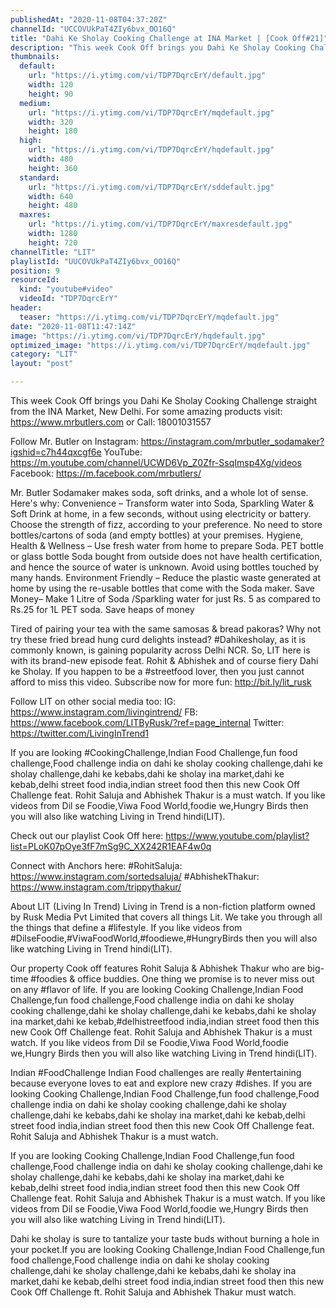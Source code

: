 ```yaml
---
publishedAt: "2020-11-08T04:37:20Z"
channelId: "UCCOVUkPaT4ZIy6bvx_OO16Q"
title: "Dahi Ke Sholay Cooking Challenge at INA Market | [Cook Off#21]"
description: "This week Cook Off brings you Dahi Ke Sholay Cooking Challenge straight from the INA Market, New Delhi. \nFor some amazing products visit: https://www.mrbutlers.com or Call: 18001031557\n\nFollow Mr. Butler on Instagram: https://instagram.com/mrbutler_sodamaker?igshid=c7h44qxcgf6e\nYouTube: https://m.youtube.com/channel/UCWD6Vp_Z0Zfr-SsqImsp4Xg/videos\nFacebook: https://m.facebook.com/mrbutlers/\n\nMr. Butler Sodamaker makes soda, soft drinks, and a whole lot of sense. Here's why: \nConvenience – Transform water into Soda, Sparkling Water & Soft Drink at home, in a few seconds, without using electricity or battery. Choose the strength of fizz, according to your preference. No need to store bottles/cartons of soda (and empty bottles) at your premises.\nHygiene, Health & Wellness – Use fresh water from home to prepare Soda. PET bottle or glass bottle Soda bought from outside does not have health certification, and hence the source of water is unknown. Avoid using bottles touched by many hands.\nEnvironment Friendly – Reduce the plastic waste generated at home by using the re-usable bottles that come with the Soda maker.\nSave Money– Make 1 Litre of Soda /Sparkling water for just Rs. 5 as compared to Rs.25 for 1L PET soda. Save heaps of money\n\nTired of pairing your tea with the same samosas & bread pakoras? Why not try these fried bread hung curd delights instead? #Dahikesholay, as it is commonly known, is gaining popularity across Delhi NCR. So, LIT here is with its brand-new episode feat. Rohit & Abhishek and of course fiery Dahi ke Sholay. If you happen to be a #streetfood lover, then you just cannot afford to miss this video. Subscribe now for more fun: http://bit.ly/lit_rusk\n\nFollow LIT on other social media too:\nIG: https://www.instagram.com/livingintrend/\nFB: https://www.facebook.com/LITByRusk/?ref=page_internal \nTwitter: https://twitter.com/LivingInTrend1\n\nIf you are looking #CookingChallenge,Indian Food Challenge,fun food challenge,Food challenge india on dahi ke sholay cooking challenge,dahi ke sholay challenge,dahi ke kebabs,dahi ke sholay ina market,dahi ke kebab,delhi street food india,indian street food then this new Cook Off Challenge feat. Rohit Saluja and Abhishek Thakur is a must watch. If you like videos from Dil se Foodie,Viwa Food World,foodie we,Hungry Birds then you will also like watching Living in Trend hindi(LIT).\n\nCheck out our playlist Cook Off here: https://www.youtube.com/playlist?list=PLoK07pOye3fF7mSg9C_XX242R1EAF4w0q\n\nConnect with Anchors here:\n#RohitSaluja: https://www.instagram.com/sortedsaluja/\n#AbhishekThakur: https://www.instagram.com/trippythakur/\n\nAbout LIT (Living In Trend)\nLiving in Trend is a non-fiction platform owned by Rusk Media Pvt Limited that covers all things Lit. We take you through all the things that define a #lifestyle. If you like videos from #DilseFoodie,#ViwaFoodWorld,#foodiewe,#HungryBirds then you will also like watching Living in Trend hindi(LIT).\n\nOur property Cook off features Rohit Saluja & Abhishek Thakur who are big-time #foodies & office buddies. One thing we promise is to never miss out on any #flavor of life. If you are looking Cooking Challenge,Indian Food Challenge,fun food challenge,Food challenge india on dahi ke sholay cooking challenge,dahi ke sholay challenge,dahi ke kebabs,dahi ke sholay ina market,dahi ke kebab,#delhistreetfood india,indian street food then this new Cook Off Challenge feat. Rohit Saluja and Abhishek Thakur is a must watch. If you like videos from Dil se Foodie,Viwa Food World,foodie we,Hungry Birds then you will also like watching Living in Trend hindi(LIT).\n\nIndian #FoodChallenge\nIndian Food challenges are really #entertaining because everyone loves to eat and explore new crazy #dishes. If you are looking Cooking Challenge,Indian Food Challenge,fun food challenge,Food challenge india on dahi ke sholay cooking challenge,dahi ke sholay challenge,dahi ke kebabs,dahi ke sholay ina market,dahi ke kebab,delhi street food india,indian street food then this new Cook Off Challenge feat. Rohit Saluja and Abhishek Thakur is a must watch. \n\nIf you are looking Cooking Challenge,Indian Food Challenge,fun food challenge,Food challenge india on dahi ke sholay cooking challenge,dahi ke sholay challenge,dahi ke kebabs,dahi ke sholay ina market,dahi ke kebab,delhi street food india,indian street food then this new Cook Off Challenge feat. Rohit Saluja and Abhishek Thakur is a must watch. If you like videos from Dil se Foodie,Viwa Food World,foodie we,Hungry Birds then you will also like watching Living in Trend hindi(LIT).\n\nDahi ke sholay is sure to tantalize your taste buds without burning a hole in your pocket.If you are looking Cooking Challenge,Indian Food Challenge,fun food challenge,Food challenge india on dahi ke sholay cooking challenge,dahi ke sholay challenge,dahi ke kebabs,dahi ke sholay ina market,dahi ke kebab,delhi street food india,indian street food then this new Cook Off Challenge ft. Rohit Saluja and Abhishek Thakur must watch."
thumbnails:
  default:
    url: "https://i.ytimg.com/vi/TDP7DqrcErY/default.jpg"
    width: 120
    height: 90
  medium:
    url: "https://i.ytimg.com/vi/TDP7DqrcErY/mqdefault.jpg"
    width: 320
    height: 180
  high:
    url: "https://i.ytimg.com/vi/TDP7DqrcErY/hqdefault.jpg"
    width: 480
    height: 360
  standard:
    url: "https://i.ytimg.com/vi/TDP7DqrcErY/sddefault.jpg"
    width: 640
    height: 480
  maxres:
    url: "https://i.ytimg.com/vi/TDP7DqrcErY/maxresdefault.jpg"
    width: 1280
    height: 720
channelTitle: "LIT"
playlistId: "UUCOVUkPaT4ZIy6bvx_OO16Q"
position: 9
resourceId:
  kind: "youtube#video"
  videoId: "TDP7DqrcErY"
header:
  teaser: "https://i.ytimg.com/vi/TDP7DqrcErY/mqdefault.jpg"
date: "2020-11-08T11:47:14Z"
image: "https://i.ytimg.com/vi/TDP7DqrcErY/hqdefault.jpg"
optimized_image: "https://i.ytimg.com/vi/TDP7DqrcErY/mqdefault.jpg"
category: "LIT"
layout: "post"

---
```

This week Cook Off brings you Dahi Ke Sholay Cooking Challenge straight from the INA Market, New Delhi. 
For some amazing products visit: https://www.mrbutlers.com or Call: 18001031557

Follow Mr. Butler on Instagram: https://instagram.com/mrbutler_sodamaker?igshid=c7h44qxcgf6e
YouTube: https://m.youtube.com/channel/UCWD6Vp_Z0Zfr-SsqImsp4Xg/videos
Facebook: https://m.facebook.com/mrbutlers/

Mr. Butler Sodamaker makes soda, soft drinks, and a whole lot of sense. Here's why: 
Convenience – Transform water into Soda, Sparkling Water & Soft Drink at home, in a few seconds, without using electricity or battery. Choose the strength of fizz, according to your preference. No need to store bottles/cartons of soda (and empty bottles) at your premises.
Hygiene, Health & Wellness – Use fresh water from home to prepare Soda. PET bottle or glass bottle Soda bought from outside does not have health certification, and hence the source of water is unknown. Avoid using bottles touched by many hands.
Environment Friendly – Reduce the plastic waste generated at home by using the re-usable bottles that come with the Soda maker.
Save Money– Make 1 Litre of Soda /Sparkling water for just Rs. 5 as compared to Rs.25 for 1L PET soda. Save heaps of money

Tired of pairing your tea with the same samosas & bread pakoras? Why not try these fried bread hung curd delights instead? #Dahikesholay, as it is commonly known, is gaining popularity across Delhi NCR. So, LIT here is with its brand-new episode feat. Rohit & Abhishek and of course fiery Dahi ke Sholay. If you happen to be a #streetfood lover, then you just cannot afford to miss this video. Subscribe now for more fun: http://bit.ly/lit_rusk

Follow LIT on other social media too:
IG: https://www.instagram.com/livingintrend/
FB: https://www.facebook.com/LITByRusk/?ref=page_internal 
Twitter: https://twitter.com/LivingInTrend1

If you are looking #CookingChallenge,Indian Food Challenge,fun food challenge,Food challenge india on dahi ke sholay cooking challenge,dahi ke sholay challenge,dahi ke kebabs,dahi ke sholay ina market,dahi ke kebab,delhi street food india,indian street food then this new Cook Off Challenge feat. Rohit Saluja and Abhishek Thakur is a must watch. If you like videos from Dil se Foodie,Viwa Food World,foodie we,Hungry Birds then you will also like watching Living in Trend hindi(LIT).

Check out our playlist Cook Off here: https://www.youtube.com/playlist?list=PLoK07pOye3fF7mSg9C_XX242R1EAF4w0q

Connect with Anchors here:
#RohitSaluja: https://www.instagram.com/sortedsaluja/
#AbhishekThakur: https://www.instagram.com/trippythakur/

About LIT (Living In Trend)
Living in Trend is a non-fiction platform owned by Rusk Media Pvt Limited that covers all things Lit. We take you through all the things that define a #lifestyle. If you like videos from #DilseFoodie,#ViwaFoodWorld,#foodiewe,#HungryBirds then you will also like watching Living in Trend hindi(LIT).

Our property Cook off features Rohit Saluja & Abhishek Thakur who are big-time #foodies & office buddies. One thing we promise is to never miss out on any #flavor of life. If you are looking Cooking Challenge,Indian Food Challenge,fun food challenge,Food challenge india on dahi ke sholay cooking challenge,dahi ke sholay challenge,dahi ke kebabs,dahi ke sholay ina market,dahi ke kebab,#delhistreetfood india,indian street food then this new Cook Off Challenge feat. Rohit Saluja and Abhishek Thakur is a must watch. If you like videos from Dil se Foodie,Viwa Food World,foodie we,Hungry Birds then you will also like watching Living in Trend hindi(LIT).

Indian #FoodChallenge
Indian Food challenges are really #entertaining because everyone loves to eat and explore new crazy #dishes. If you are looking Cooking Challenge,Indian Food Challenge,fun food challenge,Food challenge india on dahi ke sholay cooking challenge,dahi ke sholay challenge,dahi ke kebabs,dahi ke sholay ina market,dahi ke kebab,delhi street food india,indian street food then this new Cook Off Challenge feat. Rohit Saluja and Abhishek Thakur is a must watch. 

If you are looking Cooking Challenge,Indian Food Challenge,fun food challenge,Food challenge india on dahi ke sholay cooking challenge,dahi ke sholay challenge,dahi ke kebabs,dahi ke sholay ina market,dahi ke kebab,delhi street food india,indian street food then this new Cook Off Challenge feat. Rohit Saluja and Abhishek Thakur is a must watch. If you like videos from Dil se Foodie,Viwa Food World,foodie we,Hungry Birds then you will also like watching Living in Trend hindi(LIT).

Dahi ke sholay is sure to tantalize your taste buds without burning a hole in your pocket.If you are looking Cooking Challenge,Indian Food Challenge,fun food challenge,Food challenge india on dahi ke sholay cooking challenge,dahi ke sholay challenge,dahi ke kebabs,dahi ke sholay ina market,dahi ke kebab,delhi street food india,indian street food then this new Cook Off Challenge ft. Rohit Saluja and Abhishek Thakur must watch.